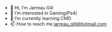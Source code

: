 - 👋 Hi, I’m Jarreau Gill
- 👀 I’m interested in Gaming(Ps4)
- 🌱 I’m currently learning CMD
- 📫 How to reach me jarreau_gill@hotmail.com

<!---
jargill21/jargill21 is a ✨ special ✨ repository because its `README.md` (this file) appears on your GitHub profile.
You can click the Preview link to take a look at your changes.
--->
